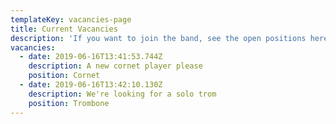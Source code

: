 ```yaml
---
templateKey: vacancies-page
title: Current Vacancies
description: 'If you want to join the band, see the open positions here'
vacancies:
  - date: 2019-06-16T13:41:53.744Z
    description: A new cornet player please
    position: Cornet
  - date: 2019-06-16T13:42:10.130Z
    description: We're looking for a solo trom
    position: Trombone
---
```


